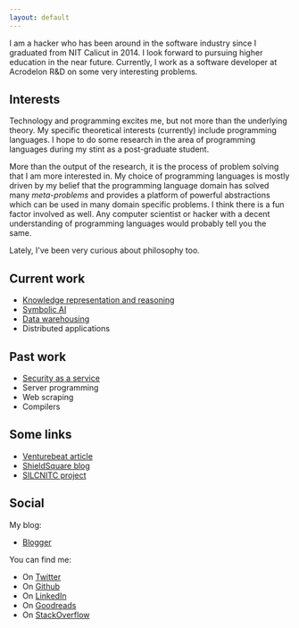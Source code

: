 ```yaml
---
layout: default
---
```


I am a hacker who has been around in the software industry since I graduated from NIT Calicut in 2014. I look forward to pursuing higher education in the near future.  Currently, I work as a software developer at Acrodelon R&D on some very interesting problems.

## Interests

Technology and programming excites me, but not more than the underlying theory. My specific theoretical interests (currently) include programming languages. I hope to do some research in the area of programming languages during my stint as a post-graduate student. 

More than the output of the research, it is the process of problem solving that I am more interested in. My choice of programming languages is mostly driven by my belief that the programming language domain has solved many *meta-problems* and provides a platform of powerful abstractions which can be used in many domain specific problems. I think there is a fun factor involved as well. Any computer scientist or hacker with a decent understanding of programming languages would probably tell you the same.

Lately, I've been very curious about philosophy too.  

## Current work

* [Knowledge representation and reasoning](https://en.wikipedia.org/wiki/Knowledge_representation_and_reasoning)
* [Symbolic AI](https://en.wikipedia.org/wiki/Symbolic_artificial_intelligence) 
* [Data warehousing](https://en.wikipedia.org/wiki/Data_warehouse)
* Distributed applications

## Past work

* [Security as a service](https://en.wikipedia.org/wiki/Security_as_a_service)
* Server programming
* Web scraping
* Compilers 

## Some links 

* [Venturebeat article](http://venturebeat.com/2014/12/24/googles-no-captcha-recaptchas-may-not-be-as-bot-proof-as-we-thought)
* [ShieldSquare blog](http://www.shieldsquare.com/author/nachiappan-v/)
* [SILCNITC project](http://silcnitc.github.io/about.html)

## Social

My blog:

* [Blogger](http://blog.nachivpn.me/)

You can find me:

* On [Twitter](https://twitter.com/nachivpn)
* On [Github](https://github.com/nachivpn)
* On [LinkedIn](https://www.linkedin.com/in/nachivpn)
* On [Goodreads](https://www.goodreads.com/user/show/45403127-nachi)
* On [StackOverflow](http://stackoverflow.com/users/3928699/nachi)
